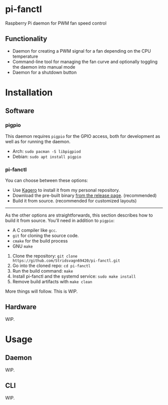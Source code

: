 # pi-fanctl
Raspberry Pi daemon for PWM fan speed control

## Functionality
* Daemon for creating a PWM signal for a fan depending on the CPU temperature
* Command-line tool for managing the fan curve and optionally toggling the daemon into manual mode
* Daemon for a shutdown button

# Installation
## Software
### pigpio
This daemon requires `pigpio` for the GPIO access, both for development as well as for running the daemon.
- Arch: `sudo pacman -S libpigpiod`
- Debian: `sudo apt install pigpio`

### pi-fanctl
You can choose between these options:
* Use [Kagero](https://github.com/Stridsvagn69420/Kagero) to install it from my personal repository.
* Download the pre-built binary [from the release page](https://github.com/Stridsvagn69420/pi-fanctl/releases/latest). (recommended)
* Build it from source. (recommended for customized layouts)

<hr>

As the other options are straightforwards, this section describes how to build it from source. You'll need in addition to `pigpio`:
* A C compiler like `gcc`.
* `git` for cloning the source code.
* `cmake` for the build process
* GNU `make`

1. Clone the repository: `git clone https://github.com/Stridsvagn69420/pi-fanctl.git`
2. Go into the cloned repo: `cd pi-fanctl`
3. Run the build command: `make`
4. Install pi-fanctl and the systemd service: `sudo make install`
5. Remove build artifacts with `make clean`

More things will follow. This is WIP.

## Hardware
WIP.

# Usage
## Daemon
WIP.

## CLI
WIP.
